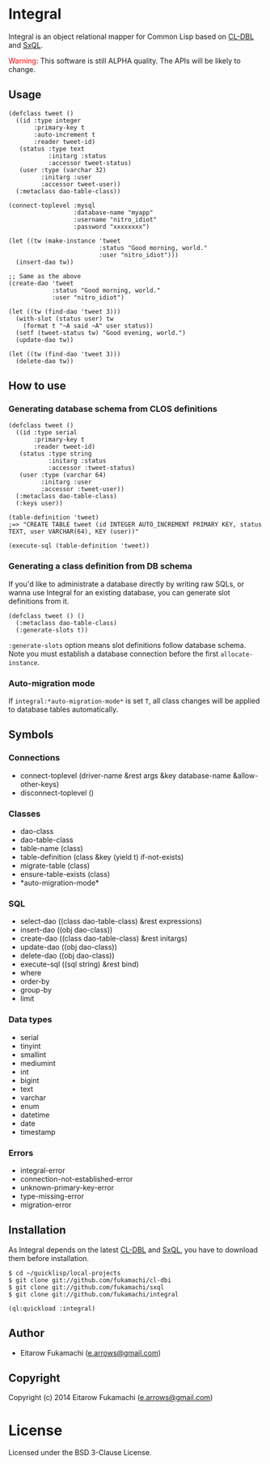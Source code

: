 # Integral

Integral is an object relational mapper for Common Lisp based on [CL-DBL](https://github.com/fukamachi/cl-dbi) and [SxQL](https://github.com/fukamachi/sxql).

<span style="color:red">Warning</span>: This software is still ALPHA quality. The APIs will be likely to change.

## Usage

```common-lisp
(defclass tweet ()
  ((id :type integer
       :primary-key t
       :auto-increment t
       :reader tweet-id)
   (status :type text
           :initarg :status
           :accessor tweet-status)
   (user :type (varchar 32)
         :initarg :user
         :accessor tweet-user))
  (:metaclass dao-table-class))

(connect-toplevel :mysql
                  :database-name "myapp"
                  :username "nitro_idiot"
                  :password "xxxxxxxx")

(let ((tw (make-instance 'tweet
                         :status "Good morning, world."
                         :user "nitro_idiot")))
  (insert-dao tw))

;; Same as the above
(create-dao 'tweet
            :status "Good morning, world."
            :user "nitro_idiot")

(let ((tw (find-dao 'tweet 3)))
  (with-slot (status user) tw
    (format t "~A said ~A" user status))
  (setf (tweet-status tw) "Good evening, world.")
  (update-dao tw))

(let ((tw (find-dao 'tweet 3)))
  (delete-dao tw))
```

## How to use

### Generating database schema from CLOS definitions

```common-lisp
(defclass tweet ()
  ((id :type serial
       :primary-key t
       :reader tweet-id)
   (status :type string
           :initarg :status
           :accessor :tweet-status)
   (user :type (varchar 64)
         :initarg :user
         :accessor :tweet-user))
  (:metaclass dao-table-class)
  (:keys user))

(table-definition 'tweet)
;=> "CREATE TABLE tweet (id INTEGER AUTO_INCREMENT PRIMARY KEY, status TEXT, user VARCHAR(64), KEY (user))"

(execute-sql (table-definition 'tweet))
```

### Generating a class definition from DB schema

If you'd like to administrate a database directly by writing raw SQLs, or wanna use Integral for an existing database, you can generate slot definitions from it.

```common-lisp
(defclass tweet () ()
  (:metaclass dao-table-class)
  (:generate-slots t))
```

`:generate-slots` option means slot definitions follow database schema. Note you must establish a database connection before the first `allocate-instance`.

### Auto-migration mode

If `integral:*auto-migration-mode*` is set `T`, all class changes will be applied to database tables automatically.

## Symbols

### Connections

* connect-toplevel (driver-name &rest args &key database-name &allow-other-keys)
* disconnect-toplevel ()

### Classes

* dao-class
* dao-table-class
* table-name (class)
* table-definition (class &key (yield t) if-not-exists)
* migrate-table (class)
* ensure-table-exists (class)
* \*auto-migration-mode\*

### SQL

* select-dao ((class dao-table-class) &rest expressions)
* insert-dao ((obj dao-class))
* create-dao ((class dao-table-class) &rest initargs)
* update-dao ((obj dao-class))
* delete-dao ((obj dao-class))
* execute-sql ((sql string) &rest bind)
* where
* order-by
* group-by
* limit

### Data types

* serial
* tinyint
* smallint
* mediumint
* int
* bigint
* text
* varchar
* enum
* datetime
* date
* timestamp

### Errors

* integral-error
* connection-not-established-error
* unknown-primary-key-error
* type-missing-error
* migration-error

## Installation

As Integral depends on the latest [CL-DBL](https://github.com/fukamachi/cl-dbi) and [SxQL](https://github.com/fukamachi/sxql), you have to download them before installation.

```
$ cd ~/quicklisp/local-projects
$ git clone git://github.com/fukamachi/cl-dbi
$ git clone git://github.com/fukamachi/sxql
$ git clone git://github.com/fukamachi/integral
```

```
(ql:quickload :integral)
```

## Author

* Eitarow Fukamachi (e.arrows@gmail.com)

## Copyright

Copyright (c) 2014 Eitarow Fukamachi (e.arrows@gmail.com)

# License

Licensed under the BSD 3-Clause License.
